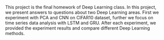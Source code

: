 This project is the final homework of Deep Learning class. In this project, we present answers to questions about two Deep Learning areas. First we experiment with PCA and CNN on CIFAR10 dataset, further we focus on time series data analysis with LSTM and GRU. After each experiment, we provided the experiment results and compare different Deep Learning methods.
